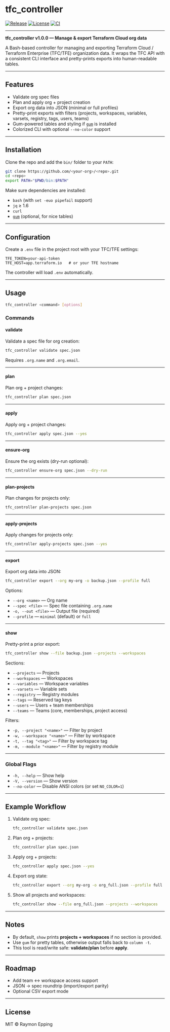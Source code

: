# tfc_controller

[![Release](https://img.shields.io/github/v/release/raymonepping/tfc_controller)](https://github.com/raymonepping/tfc_controller/releases)
[![License](https://img.shields.io/github/license/raymonepping/tfc_controller)](./LICENSE)
[![CI](https://img.shields.io/github/actions/workflow/status/raymonepping/tfc_controller/ci.yml?label=CI)](https://github.com/raymonepping/tfc_controller/actions)

---

**tfc_controller v1.0.0 — Manage & export Terraform Cloud org data**

A Bash-based controller for managing and exporting Terraform Cloud / Terraform Enterprise (TFC/TFE) organization data.
It wraps the TFC API with a consistent CLI interface and pretty-prints exports into human-readable tables.

---

## Features

* Validate org spec files
* Plan and apply org + project creation
* Export org data into JSON (minimal or full profiles)
* Pretty-print exports with filters (projects, workspaces, variables, varsets, registry, tags, users, teams)
* Gum-powered tables and styling if [`gum`](https://github.com/charmbracelet/gum) is installed
* Colorized CLI with optional `--no-color` support

---

## Installation

Clone the repo and add the `bin/` folder to your `PATH`:

```bash
git clone https://github.com/<your-org>/<repo>.git
cd <repo>
export PATH="$PWD/bin:$PATH"
```

Make sure dependencies are installed:

* `bash` (with `set -euo pipefail` support)
* `jq` ≥ 1.6
* `curl`
* [`gum`](https://github.com/charmbracelet/gum) (optional, for nice tables)

---

## Configuration

Create a `.env` file in the project root with your TFC/TFE settings:

```env
TFE_TOKEN=your-api-token
TFE_HOST=app.terraform.io   # or your TFE hostname
```

The controller will load `.env` automatically.

---

## Usage

```bash
tfc_controller <command> [options]
```

### Commands

#### validate

Validate a spec file for org creation:

```bash
tfc_controller validate spec.json
```

Requires `.org.name` and `.org.email`.

---

#### plan

Plan org + project changes:

```bash
tfc_controller plan spec.json
```

---

#### apply

Apply org + project changes:

```bash
tfc_controller apply spec.json --yes
```

---

#### ensure-org

Ensure the org exists (dry-run optional):

```bash
tfc_controller ensure-org spec.json --dry-run
```

---

#### plan-projects

Plan changes for projects only:

```bash
tfc_controller plan-projects spec.json
```

---

#### apply-projects

Apply changes for projects only:

```bash
tfc_controller apply-projects spec.json --yes
```

---

#### export

Export org data into JSON:

```bash
tfc_controller export --org my-org -o backup.json --profile full
```

Options:

* `--org <name>` — Org name
* `--spec <file>` — Spec file containing `.org.name`
* `-o, --out <file>` — Output file (required)
* `--profile` — `minimal` (default) or `full`

---

#### show

Pretty-print a prior export:

```bash
tfc_controller show --file backup.json --projects --workspaces
```

Sections:

* `--projects` — Projects
* `--workspaces` — Workspaces
* `--variables` — Workspace variables
* `--varsets` — Variable sets
* `--registry` — Registry modules
* `--tags` — Reserved tag keys
* `--users` — Users + team memberships
* `--teams` — Teams (core, memberships, project access)

Filters:

* `-p, --project "<name>"` — Filter by project
* `-w, --workspace "<name>"` — Filter by workspace
* `-t, --tag "<tag>"` — Filter by workspace tag
* `-m, --module "<name>"` — Filter by registry module

---

### Global Flags

* `-h, --help` — Show help
* `-V, --version` — Show version
* `--no-color` — Disable ANSI colors (or set `NO_COLOR=1`)

---

## Example Workflow

1. Validate org spec:

   ```bash
   tfc_controller validate spec.json
   ```

2. Plan org + projects:

   ```bash
   tfc_controller plan spec.json
   ```

3. Apply org + projects:

   ```bash
   tfc_controller apply spec.json --yes
   ```

4. Export org state:

   ```bash
   tfc_controller export --org my-org -o org_full.json --profile full
   ```

5. Show all projects and workspaces:

   ```bash
   tfc_controller show --file org_full.json --projects --workspaces
   ```

---

## Notes

* By default, `show` prints **projects + workspaces** if no section is provided.
* Use `gum` for pretty tables, otherwise output falls back to `column -t`.
* This tool is read/write safe: **validate/plan** before **apply**.

---

## Roadmap

* Add team ↔️ workspace access support
* JSON → spec roundtrip (import/export parity)
* Optional CSV export mode

---

## License

MIT © Raymon Epping